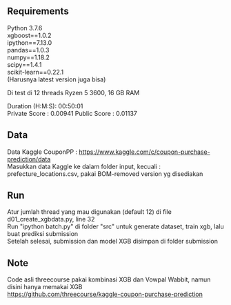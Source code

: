 ## Requirements
Python 3.7.6  
xgboost==1.0.2  
ipython==7.13.0  
pandas==1.0.3  
numpy==1.18.2  
scipy==1.4.1  
scikit-learn==0.22.1  
(Harusnya latest version juga bisa) 

Di test di 12 threads Ryzen 5 3600, 16 GB RAM 

Duration (H:M:S): 00:50:01  
Private Score : 0.00941 
Public Score : 0.01137  

## Data
Data Kaggle CouponPP : https://www.kaggle.com/c/coupon-purchase-prediction/data  
Masukkan data Kaggle ke dalam folder input, kecuali : prefecture_locations.csv, pakai BOM-removed version yg disediakan  

## Run
Atur jumlah thread yang mau digunakan (default 12) di file d01_create_xgbdata.py, line 32  
Run "ipython batch.py" di folder "src" untuk generate dataset, train xgb, lalu buat prediksi submission  
Setelah selesai, submission dan model XGB disimpan di folder submission  

## Note
Code asli threecourse pakai kombinasi XGB dan Vowpal Wabbit, namun disini hanya memakai XGB  
https://github.com/threecourse/kaggle-coupon-purchase-prediction  
